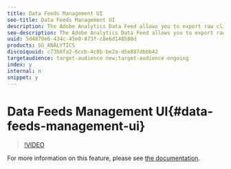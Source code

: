 ```yaml
---
title: Data Feeds Management UI
seo-title: Data Feeds Management UI
description: The Adobe Analytics Data Feed allows you to export raw clickstream data to import and merge with other data sources in an EDW or data lake. You can create and manage your own Data Feeds within Adobe Analytics. This video will show you how.
seo-description: The Adobe Analytics Data Feed allows you to export raw clickstream data to import and merge with other data sources in an EDW or data lake. You can create and manage your own Data Feeds within Adobe Analytics. This video will show you how.
uuid: 5d4870e6-434c-45e0-873f-c8e6d148580d
products: SG_ANALYTICS
discoiquuid: c73b8fa2-6ccb-4c0b-be2a-d5e887dbbb42
targetaudience: target-audience new;target-audience ongoing
index: y
internal: n
snippet: y
---
```


# Data Feeds Management UI{#data-feeds-management-ui}

>[!VIDEO](https://video.tv.adobe.com/v/25452/?quality=12)

For more information on this feature, please see [the documentation](https://marketing.adobe.com/resources/help/en_US/reference/analytics-data-feed.html).
